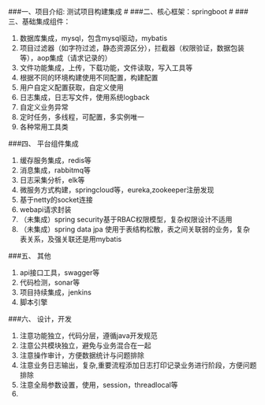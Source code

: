 ###一、项目介绍: 测试项目构建集成 #
###二、核心框架：springboot #
###三、基础集成组件：
1. 数据库集成，mysql，包含mysql驱动，mybatis
2. 项目过滤器（如字符过滤，静态资源区分），拦截器（权限验证，数据包装等），aop集成（请求记录的）
3. 文件功能集成，上传，下载功能，文件读取，写入工具等
4. 根据不同的环境构建使用不同配置，构建配置
5. 用户自定义配置获取，自定义使用
6. 日志集成，日志写文件，使用系统logback
7. 自定义业务异常
8. 定时任务，多线程，可配置，多实例唯一
9. 各种常用工具类

###四、 平台组件集成
1. 缓存服务集成，redis等
2. 消息集成，rabbitmq等
3. 日志采集分析，elk等
4. 微服务方式构建，springcloud等，eureka,zookeeper注册发现
5. 基于netty的socket连接
6. webapi请求封装
7. （未集成）spring security基于RBAC权限模型，复杂权限设计不适用
8. （未集成）spring data jpa 使用于表结构松散，表之间关联弱的业务，复杂表关系，及强关联还是用mybatis
	
###五、 其他
1. api接口工具，swagger等
2. 代码检测，sonar等
3. 项目持续集成，jenkins
4. 脚本引擎

###六、 设计，开发
1. 注意功能独立，代码分层，遵循java开发规范
2. 注意公共模块独立，避免与业务混合在一起
3. 注意操作审计，方便数据统计与问题排除
4. 注意业务日志输出，复杂,重要流程添加日志打印记录业务进行阶段，方便问题排除
5. 注意全局参数设置，使用，session，threadlocal等
6. 